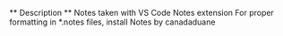 ** Description **
Notes taken with VS Code Notes extension
For proper formatting in *.notes files, install Notes by canadaduane